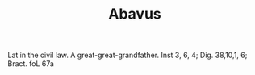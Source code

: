 ---
title: Abavus
letter: A
permalink: "/definitions/abavus.html"
body: Lat in the civil law. A great-great-grandfather. Inst 3, 6, 4; Dig. 38,10,1,
  6; Bract. foL 67a
published_at: '2018-07-07'
source: Black's Law Dictionary
layout: post
---